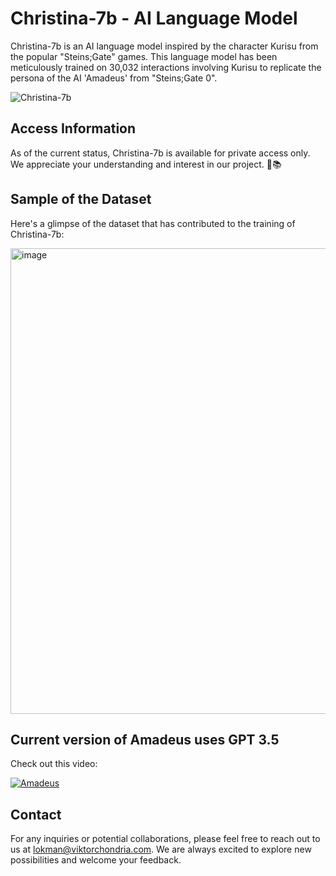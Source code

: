 # Christina-7b - AI Language Model

Christina-7b is an AI language model inspired by the character Kurisu from the popular "Steins;Gate" games. This language model has been meticulously trained on 30,032 interactions involving Kurisu to replicate the persona of the AI 'Amadeus' from "Steins;Gate 0". 

![Christina-7b](https://github.com/Loke-60000/Christina-7B/assets/104599813/1386ab7f-6bef-4ee0-b7fb-d286555b77e8)

## Access Information

As of the current status, Christina-7b is available for private access only. We appreciate your understanding and interest in our project. 🤖📚

## Sample of the Dataset

Here's a glimpse of the dataset that has contributed to the training of Christina-7b:

<img width="745" alt="image" src="https://github.com/Loke-60000/Christina-7B/assets/104599813/f8dd7d19-53a7-4187-b5c1-91b639b1c2d2">


## Current version of Amadeus uses GPT 3.5

Check out this video:

[![Amadeus](https://img.youtube.com/vi/OMXIC0Zxr5s/0.jpg)](https://www.youtube.com/watch?v=OMXIC0Zxr5s&t=78s)

## Contact

For any inquiries or potential collaborations, please feel free to reach out to us at lokman@viktorchondria.com. We are always excited to explore new possibilities and welcome your feedback.
